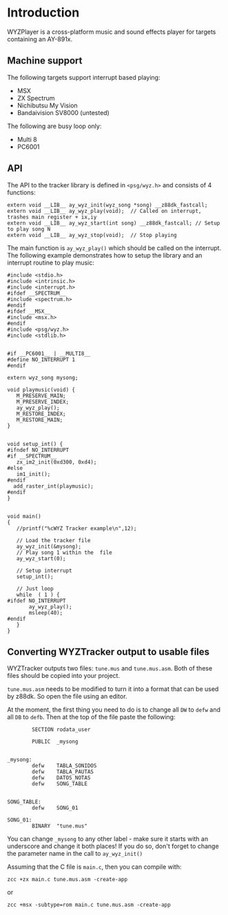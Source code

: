# Introduction

WYZPlayer is a cross-platform music and sound effects player for targets containing an AY-891x.

## Machine support

The following targets support interrupt based playing:

- MSX
- ZX Spectrum
- Nichibutsu My Vision
- Bandaivision SV8000 (untested)

The following are busy loop only:

- Multi 8 
- PC6001

## API

The API to the tracker library is defined in `<psg/wyz.h>` and consists of 4 functions:

```
extern void __LIB__ ay_wyz_init(wyz_song *song) __z88dk_fastcall;
extern void __LIB__ ay_wyz_play(void);  // Called on interrupt, trashes main register + ix,iy
extern void __LIB__ ay_wyz_start(int song) __z88dk_fastcall; // Setup to play song N
extern void __LIB__ ay_wyz_stop(void);  // Stop playing
```

The main function is `ay_wyz_play()` which should be called on the interrupt. The following example demonstrates how to setup the library and an interrupt routine to play music:

```
#include <stdio.h>
#include <intrinsic.h>
#include <interrupt.h>
#ifdef __SPECTRUM__
#include <spectrum.h>
#endif
#ifdef __MSX__
#include <msx.h>
#endif
#include <psg/wyz.h>
#include <stdlib.h>


#if __PC6001__ | __MULTI8__
#define NO_INTERRUPT 1
#endif

extern wyz_song mysong;

void playmusic(void) {
   M_PRESERVE_MAIN;
   M_PRESERVE_INDEX;
   ay_wyz_play();
   M_RESTORE_INDEX;
   M_RESTORE_MAIN;
}


void setup_int() {
#ifndef NO_INTERRUPT
#if __SPECTRUM__
   zx_im2_init(0xd300, 0xd4);
#else
   im1_init();
#endif
  add_raster_int(playmusic);
#endif
}


void main()
{
   //printf("%cWYZ Tracker example\n",12);

   // Load the tracker file
   ay_wyz_init(&mysong);
   // Play song 1 within the  file
   ay_wyz_start(0);

   // Setup interrupt
   setup_int();

   // Just loop
   while  ( 1 ) {
#ifdef NO_INTERRUPT
       ay_wyz_play();
       msleep(40);
#endif
   }
}
```

## Converting WYZTracker output to usable files

WYZTracker outputs two files: `tune.mus` and `tune.mus.asm`. Both of these files should be copied into your project.

`tune.mus.asm` needs to be modified to turn it into a format that can be used by z88dk. So open the file using an editor.

At the moment, the first thing you need to do is to change all `DW` to `defw` and all `DB` to `defb`. Then at the top of the file paste the following:

```
        SECTION rodata_user

        PUBLIC  _mysong


_mysong:
        defw    TABLA_SONIDOS
        defw    TABLA_PAUTAS
        defw    DATOS_NOTAS
        defw    SONG_TABLE


SONG_TABLE:
        defw    SONG_01

SONG_01:
        BINARY  "tune.mus"
```

You can change `_mysong` to any other label - make sure it starts with an underscore and change it both places! If you do so, don't forget to change the parameter name in the call to `ay_wyz_init()`

Assuming that the C file is `main.c`, then you can compile with:

    zcc +zx main.c tune.mus.asm -create-app

or

    zcc +msx -subtype=rom main.c tune.mus.asm -create-app